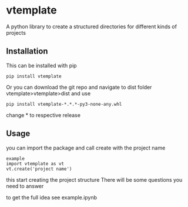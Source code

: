# vtemplate
A python library to create a structured directories for different kinds of projects

## Installation
This can be installed with pip 
``` 
pip install vtemplate
```

Or you can download the git repo and navigate to dist folder vtemplate>vtemplate>dist  and use

```
pip install vtemplate-*.*.*-py3-none-any.whl
```
change * to respective release

## Usage

you can import the package and call create with the project name

```
example
import vtemplate as vt
vt.create('project name')
```

this start creating the project structure
There will be some questions you need to answer

to get the full idea see example.ipynb
